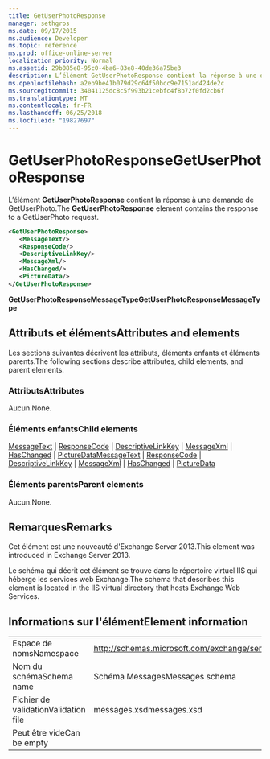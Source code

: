 ```yaml
---
title: GetUserPhotoResponse
manager: sethgros
ms.date: 09/17/2015
ms.audience: Developer
ms.topic: reference
ms.prod: office-online-server
localization_priority: Normal
ms.assetid: 29b085e8-95c0-4ba6-83e8-40de36a75be3
description: L’élément GetUserPhotoResponse contient la réponse à une demande de GetUserPhoto.
ms.openlocfilehash: a2eb9be41b079d29c64f50bcc9e7151ad424de2c
ms.sourcegitcommit: 34041125dc8c5f993b21cebfc4f8b72f0fd2cb6f
ms.translationtype: MT
ms.contentlocale: fr-FR
ms.lasthandoff: 06/25/2018
ms.locfileid: "19827697"
---
```

# <a name="getuserphotoresponse"></a><span data-ttu-id="67369-103">GetUserPhotoResponse</span><span class="sxs-lookup"><span data-stu-id="67369-103">GetUserPhotoResponse</span></span>

<span data-ttu-id="67369-104">L’élément **GetUserPhotoResponse** contient la réponse à une demande de GetUserPhoto.</span><span class="sxs-lookup"><span data-stu-id="67369-104">The **GetUserPhotoResponse** element contains the response to a GetUserPhoto request.</span></span> 
  
```XML
<GetUserPhotoResponse>
   <MessageText/>
   <ResponseCode/>
   <DescriptiveLinkKey/>
   <MessageXml/>
   <HasChanged/>
   <PictureData/>
</GetUserPhotoResponse>
```

 <span data-ttu-id="67369-105">**GetUserPhotoResponseMessageType**</span><span class="sxs-lookup"><span data-stu-id="67369-105">**GetUserPhotoResponseMessageType**</span></span>
## <a name="attributes-and-elements"></a><span data-ttu-id="67369-106">Attributs et éléments</span><span class="sxs-lookup"><span data-stu-id="67369-106">Attributes and elements</span></span>

<span data-ttu-id="67369-107">Les sections suivantes décrivent les attributs, éléments enfants et éléments parents.</span><span class="sxs-lookup"><span data-stu-id="67369-107">The following sections describe attributes, child elements, and parent elements.</span></span>
  
### <a name="attributes"></a><span data-ttu-id="67369-108">Attributs</span><span class="sxs-lookup"><span data-stu-id="67369-108">Attributes</span></span>

<span data-ttu-id="67369-109">Aucun.</span><span class="sxs-lookup"><span data-stu-id="67369-109">None.</span></span>
  
### <a name="child-elements"></a><span data-ttu-id="67369-110">Éléments enfants</span><span class="sxs-lookup"><span data-stu-id="67369-110">Child elements</span></span>

<span data-ttu-id="67369-111">[MessageText](messagetext.md) | [ResponseCode](responsecode.md) | [DescriptiveLinkKey](descriptivelinkkey.md) | [MessageXml](messagexml.md) | [HasChanged](haschanged.md) | [PictureData](picturedata.md)</span><span class="sxs-lookup"><span data-stu-id="67369-111">[MessageText](messagetext.md) | [ResponseCode](responsecode.md) | [DescriptiveLinkKey](descriptivelinkkey.md) | [MessageXml](messagexml.md) | [HasChanged](haschanged.md) | [PictureData](picturedata.md)</span></span>
  
### <a name="parent-elements"></a><span data-ttu-id="67369-112">Éléments parents</span><span class="sxs-lookup"><span data-stu-id="67369-112">Parent elements</span></span>

<span data-ttu-id="67369-113">Aucun.</span><span class="sxs-lookup"><span data-stu-id="67369-113">None.</span></span>
  
## <a name="remarks"></a><span data-ttu-id="67369-114">Remarques</span><span class="sxs-lookup"><span data-stu-id="67369-114">Remarks</span></span>

<span data-ttu-id="67369-115">Cet élément est une nouveauté d'Exchange Server 2013.</span><span class="sxs-lookup"><span data-stu-id="67369-115">This element was introduced in Exchange Server 2013.</span></span>
  
<span data-ttu-id="67369-116">Le schéma qui décrit cet élément se trouve dans le répertoire virtuel IIS qui héberge les services web Exchange.</span><span class="sxs-lookup"><span data-stu-id="67369-116">The schema that describes this element is located in the IIS virtual directory that hosts Exchange Web Services.</span></span>
  
## <a name="element-information"></a><span data-ttu-id="67369-117">Informations sur l'élément</span><span class="sxs-lookup"><span data-stu-id="67369-117">Element information</span></span>

|||
|:-----|:-----|
|<span data-ttu-id="67369-118">Espace de noms</span><span class="sxs-lookup"><span data-stu-id="67369-118">Namespace</span></span>  <br/> |http://schemas.microsoft.com/exchange/services/2006/messages  <br/> |
|<span data-ttu-id="67369-119">Nom du schéma</span><span class="sxs-lookup"><span data-stu-id="67369-119">Schema name</span></span>  <br/> |<span data-ttu-id="67369-120">Schéma Messages</span><span class="sxs-lookup"><span data-stu-id="67369-120">Messages schema</span></span>  <br/> |
|<span data-ttu-id="67369-121">Fichier de validation</span><span class="sxs-lookup"><span data-stu-id="67369-121">Validation file</span></span>  <br/> |<span data-ttu-id="67369-122">messages.xsd</span><span class="sxs-lookup"><span data-stu-id="67369-122">messages.xsd</span></span>  <br/> |
|<span data-ttu-id="67369-123">Peut être vide</span><span class="sxs-lookup"><span data-stu-id="67369-123">Can be empty</span></span>  <br/> ||
   

